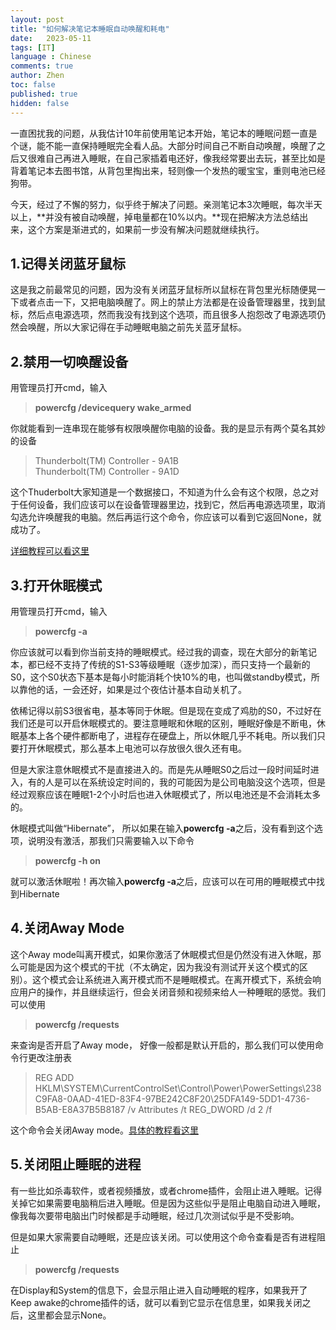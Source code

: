```yaml
---
layout: post
title: "如何解决笔记本睡眠自动唤醒和耗电"
date:   2023-05-11
tags: [IT]
language : Chinese
comments: true
author: Zhen
toc: false
published: true
hidden: false
---
```

一直困扰我的问题，从我估计10年前使用笔记本开始，笔记本的睡眠问题一直是个谜，能不能一直保持睡眠完全看人品。大部分时间自己不断自动唤醒，唤醒了之后又很难自己再进入睡眠，在自己家插着电还好，像我经常要出去玩，甚至比如是背着笔记本去图书馆，从背包里掏出来，轻则像一个发热的暖宝宝，重则电池已经狗带。

今天，经过了不懈的努力，似乎终于解决了问题。亲测笔记本3次睡眠，每次半天以上，**并没有被自动唤醒，掉电量都在10%以内。**现在把解决方法总结出来，这个方案是渐进式的，如果前一步没有解决问题就继续执行。

## 1.记得关闭蓝牙鼠标
这是我之前最常见的问题，因为没有关闭蓝牙鼠标所以鼠标在背包里光标随便晃一下或者点击一下，又把电脑唤醒了。网上的禁止方法都是在设备管理器里，找到鼠标，然后点电源选项，然而我没有找到这个选项，而且很多人抱怨改了电源选项仍然会唤醒，所以大家记得在手动睡眠电脑之前先关蓝牙鼠标。

## 2.禁用一切唤醒设备
用管理员打开cmd，输入   
>**powercfg /devicequery wake_armed**   

你就能看到一连串现在能够有权限唤醒你电脑的设备。我的是显示有两个莫名其妙的设备
> Thunderbolt(TM) Controller - 9A1B   
> Thunderbolt(TM) Controller - 9A1D

这个Thuderbolt大家知道是一个数据接口，不知道为什么会有这个权限，总之对于任何设备，我们应该可以在设备管理器里边，找到它，然后再电源选项里，取消勾选允许唤醒我的电脑。然后再运行这个命令，你应该可以看到它返回None，就成功了。

[详细教程可以看这里](https://www.hellotech.com/blog/why-does-my-computer-keep-waking-from-sleep-mode)

## 3.打开休眠模式
用管理员打开cmd，输入   
>**powercfg -a**   

你应该就可以看到你当前支持的睡眠模式。经过我的调查，现在大部分的新笔记本，都已经不支持了传统的S1-S3等级睡眠（逐步加深），而只支持一个最新的S0，这个S0状态下基本是每小时能消耗个快10%的电，也叫做standby模式，所以靠他的话，一会还好，如果是过个夜估计基本自动关机了。

依稀记得以前S3很省电，基本等同于休眠。但是现在变成了鸡肋的S0，不过好在我们还是可以开启休眠模式的。要注意睡眠和休眠的区别，睡眠好像是不断电，休眠基本上各个硬件都断电了，进程存在硬盘上，所以休眠几乎不耗电。所以我们只要打开休眠模式，那么基本上电池可以存放很久很久还有电。

但是大家注意休眠模式不是直接进入的。而是先从睡眠S0之后过一段时间延时进入，有的人是可以在系统设定时间的，我的可能因为是公司电脑没这个选项，但是经过观察应该在睡眠1-2个小时后也进入休眠模式了，所以电池还是不会消耗太多的。

休眠模式叫做“Hibernate”， 所以如果在输入**powercfg -a**之后，没有看到这个选项，说明没有激活，那我们只需要输入以下命令   
>**powercfg -h on**   

就可以激活休眠啦！再次输入**powercfg -a**之后，应该可以在可用的睡眠模式中找到Hibernate

## 4.关闭Away Mode
这个Away mode叫离开模式，如果你激活了休眠模式但是仍然没有进入休眠，那么可能是因为这个模式的干扰（不太确定，因为我没有测试开关这个模式的区别）。这个模式会让系统进入离开模式而不是睡眠模式。在离开模式下，系统会响应用户的操作，并且继续运行，但会关闭音频和视频来给人一种睡眠的感觉。我们可以使用

>**powercfg /requests**   

来查询是否开启了Away mode， 好像一般都是默认开启的，那么我们可以使用命令行更改注册表

>REG ADD HKLM\SYSTEM\CurrentControlSet\Control\Power\PowerSettings\238C9FA8-0AAD-41ED-83F4-97BE242C8F20\25DFA149-5DD1-4736-B5AB-E8A37B5B8187 /v Attributes /t REG_DWORD /d 2 /f

这个命令会关闭Away mode。[具体的教程看这里](https://www.tenforums.com/tutorials/108441-add-remove-allow-away-mode-policy-power-options-windows.html)

## 5.关闭阻止睡眠的进程
有一些比如杀毒软件，或者视频播放，或者chrome插件，会阻止进入睡眠。记得关掉它如果需要电脑稍后进入睡眠。但是因为这些似乎是阻止电脑自动进入睡眠，像我每次要带电脑出门时候都是手动睡眠，经过几次测试似乎是不受影响。

但是如果大家需要自动睡眠，还是应该关闭。可以使用这个命令查看是否有进程阻止

>**powercfg /requests**   

在Display和System的信息下，会显示阻止进入自动睡眠的程序，如果我开了Keep awake的chrome插件的话，就可以看到它显示在信息里，如果我关闭之后，这里都会显示None。
<!--stackedit_data:
eyJoaXN0b3J5IjpbLTEyMTcyNDM4NzYsMTAwNzQ5NDQyMiwxNj
IyODkxMDU0LC00ODgwNTE2NDksLTE4MDgwMTg5OTgsMzUxMzMy
NDU1LC02MTc3ODkzMDgsLTIwNTYxNjMwODVdfQ==
-->